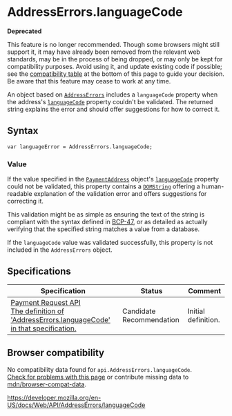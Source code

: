 # AddressErrors.languageCode

**Deprecated**

This feature is no longer recommended. Though some browsers might still support it, it may have already been removed from the relevant web standards, may be in the process of being dropped, or may only be kept for compatibility purposes. Avoid using it, and update existing code if possible; see the [compatibility table](#browser_compatibility) at the bottom of this page to guide your decision. Be aware that this feature may cease to work at any time.

An object based on [`AddressErrors`](../addresserrors) includes a `languageCode` property when the address's [`languageCode`](../paymentaddress/languagecode) property couldn't be validated. The returned string explains the error and should offer suggestions for how to correct it.

## Syntax

    var languageError = AddressErrors.languageCode;

### Value

If the value specified in the [`PaymentAddress`](../paymentaddress) object's [`languageCode`](../paymentaddress/languagecode) property could not be validated, this property contains a [`DOMString`](../domstring) offering a human-readable explanation of the validation error and offers suggestions for correcting it.

This validation might be as simple as ensuring the text of the string is compliant with the syntax defined in [BCP-47](https://datatracker.ietf.org/doc/html/bcp47), or as detailed as actually verifying that the specified string matches a value from a database.

If the `languageCode` value was validated successfully, this property is not included in the `AddressErrors` object.

## Specifications

<table><thead><tr class="header"><th>Specification</th><th>Status</th><th>Comment</th></tr></thead><tbody><tr class="odd"><td><a href="https://w3c.github.io/payment-request/#dom-addresserrors-languagecode">Payment Request API<br />
<span class="small">The definition of 'AddressErrors.languageCode' in that specification.</span></a></td><td><span class="spec-cr">Candidate Recommendation</span></td><td>Initial definition.</td></tr></tbody></table>

## Browser compatibility

No compatibility data found for `api.AddressErrors.languageCode`.  
[Check for problems with this page](#on-github) or contribute missing data to [mdn/browser-compat-data](https://github.com/mdn/browser-compat-data).

<a href="https://developer.mozilla.org/en-US/docs/Web/API/AddressErrors/languageCode" class="_attribution-link">https://developer.mozilla.org/en-US/docs/Web/API/AddressErrors/languageCode</a>
